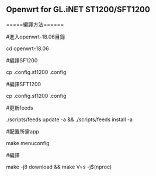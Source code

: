 ## Openwrt for GL.iNET ST1200/SFT1200 ##

=====編譯方法======

#進入openwrt-18.06目錄

cd openwrt-18.06

#編譯SF1200

cp .config.sf1200 .config

#編譯SFT1200

cp .config.sf1200 .config

#更新feeds

./scripts/feeds update -a && ./scripts/feeds install -a

#配置所需app

make menuconfig

#編譯

make -j8 download && make V=s -j$(nproc)

